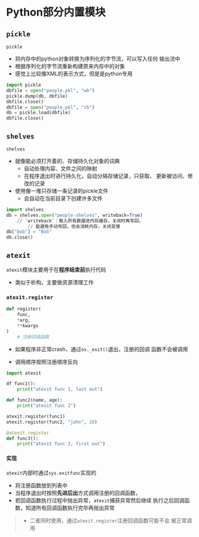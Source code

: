 #	Python部分内置模块

##	`pickle`

`pickle`

-	将内存中的python对象转换为序列化的字节流，可以写入任何
	输出流中
-	根据序列化的字节流重新构建原来内存中的对象
-	感觉上比较像XML的表示方式，但是是python专用

```python
import pickle
dbfile = open("people.pkl", "wb")
pickle.dump(db, dbfile)
dbfile.close()
dbfile = open("people.pkl", "rb")
db = pickle.load(dbfile)
dbfile.close()
```

##	`shelves`

`shelves`

-	就像能必须打开着的、存储持久化对象的词典
	-	自动处理内容、文件之间的映射
	-	在程序退出时进行持久化，自动分隔存储记录，只获取、
		更新被访问、修改的记录
-	使用像一堆只存储一条记录的pickle文件
	-	会自动在当前目录下创建许多文件

```python
import shelves
db = shelves.open("people-shelves", writeback=True)
	// `writeback`：载入所有数据进内存缓存，关闭时再写回，
		// 能避免手动写回，但会消耗内存，关闭变慢
db["bob"] = "Bob"
db.close()
```

##	`atexit`

`atexit`模块主要用于在**程序结束前**执行代码

-	类似于析构，主要做资源清理工作

###	`atexit.register`

```python
def register(
	func,
	*arg,
	**kwargs
)
	# 注册回调函数
```

-	如果程序非正常crash、通过`os._exit()`退出，注册的回调
	函数不会被调用

-	调用顺序按照注册顺序反向

```python
import atexit

df func1():
	print("atexit func 1, last out")

def func2(name, age):
	print("atexit func 2")

atexit.register(func1)
atexit.register(func2, "john", 20)

@atexit.register
def func3():
	print("atexit func 3, first out")
```

####	实现

`atexit`内部时通过`sys.exitfunc`实现的

-	将注册函数放到列表中
-	当程序退出时按照**先进后出**方式调用注册的回调函数，
-	若回调函数执行过程中抛出异常，`atexit`捕获异常然后继续
	执行之后回调函数，知道所有回调函数执行完毕再抛出异常

> - 二者同时使用，通过`atexit.register`注册回调函数可能不会
	被正常调用



